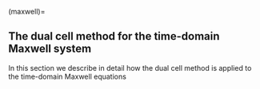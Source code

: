 (maxwell)=
## The dual cell method for the time-domain Maxwell system

In this section we describe in detail how the dual cell method is applied to the time-domain Maxwell equations
